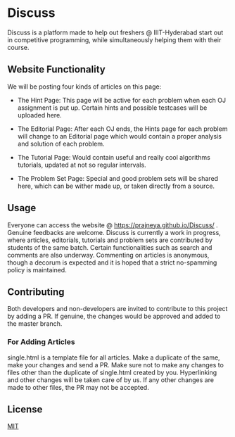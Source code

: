 # Discuss

Discuss is a platform made to help out freshers @ IIIT-Hyderabad start out in competitive programming, while simultaneously helping them with their course.

## Website Functionality

We will be posting four kinds of articles on this page:

* The Hint Page: This page will be active for each problem when each OJ assignment is put up. Certain hints and possible testcases will be uploaded here.

* The Editorial Page: After each OJ ends, the Hints page for each problem will change to an Editorial page which would contain a proper analysis and solution of each problem.

* The Tutorial Page: Would contain useful and really cool algorithms tutorials, updated at not so regular intervals.

* The Problem Set Page: Special and good problem sets will be shared here, which can be wither made up, or taken directly from a source.

## Usage

Everyone can access the website @ https://prajneya.github.io/Discuss/ .
Genuine feedbacks are welcome. Discuss is currently a work in progress, where articles, editorials, tutorials and problem sets are contributed by students of the same batch.
Certain functionalities such as search and comments are also underway. Commenting on articles is anonymous, though a decorum is expected and it is hoped that a strict no-spamming policy is maintained.


## Contributing

Both developers and non-developers are invited to contribute to this project by adding a PR. If genuine, the changes would be approved and added to the master branch.

### For Adding Articles

single.html is a template file for all articles. Make a duplicate of the same, make your changes and send a PR. Make sure not to make any changes to files other than the duplicate of single.html created by you. Hyperlinking and other changes will be taken care of by us. If any other changes are made to other files, the PR may not be accepted.

## License

[MIT](https://github.com/twbs/bootstrap/blob/master/LICENSE)
